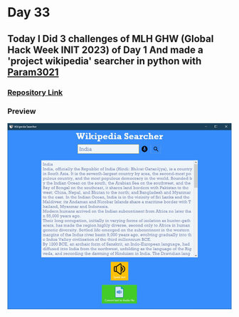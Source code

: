 # Day 33

## Today I Did 3 challenges of MLH GHW (Global Hack Week INIT 2023) of Day 1 And made a 'project wikipedia' searcher in python with [Param3021](https://twitter.com/Param3021)

### [Repository Link](https://github.com/AnantLuthra/wikipedia_searcher)

### Preview

![sample](./preview.jpg)